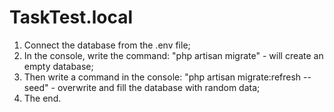 # TaskTest.local
1. Connect the database from the .env file;
2. In the console, write the command: "php artisan migrate" - will create an empty database;
3. Then write a command in the console: "php artisan migrate:refresh --seed" - overwrite and fill the database with random data;
4. The end.
